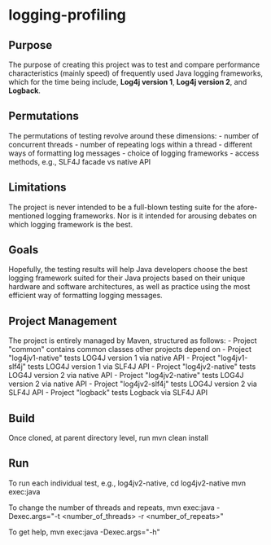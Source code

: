 logging-profiling
=================

Purpose
-------

The purpose of creating this project was to test and compare performance
characteristics (mainly speed) of frequently used Java logging frameworks,
which for the time being include, **Log4j version 1**, **Log4j version 2**,
and **Logback**.

Permutations
------------

The permutations of testing revolve around these dimensions:
    - number of concurrent threads
    - number of repeating logs within a thread
    - different ways of formatting log messages
    - choice of logging frameworks
    - access methods, e.g., SLF4J facade vs native API

Limitations
-----------

The project is never intended to be a full-blown testing suite for the
afore-mentioned logging frameworks. Nor is it intended for arousing debates
on which logging framework is the best.

Goals
-----

Hopefully, the testing results will help Java developers choose the best
logging framework suited for their Java projects based on their unique hardware
and software architectures, as well as practice using the most efficient
way of formatting logging messages.

Project Management
------------------

The project is entirely managed by Maven, structured as follows:
    - Project "common" contains common classes other projects depend on
    - Project "log4jv1-native" tests LOG4J version 1 via native API
    - Project "log4jv1-slf4j" tests LOG4J version 1 via SLF4J API
    - Project "log4jv2-native" tests LOG4J version 2 via native API
    - Project "log4jv2-native" tests LOG4J version 2 via native API
    - Project "log4jv2-slf4j" tests LOG4J version 2 via SLF4J API
    - Project "logback" tests Logback via SLF4J API

Build
-----

Once cloned, at parent directory level, run
    mvn clean install


Run
---

To run each individual test, e.g., log4jv2-native,
    cd log4jv2-native
    mvn exec:java

To change the number of threads and repeats,
    mvn exec:java -Dexec.args="-t <number_of_threads> -r <number_of_repeats>"

To get help,
    mvn exec:java -Dexec.args="-h"

